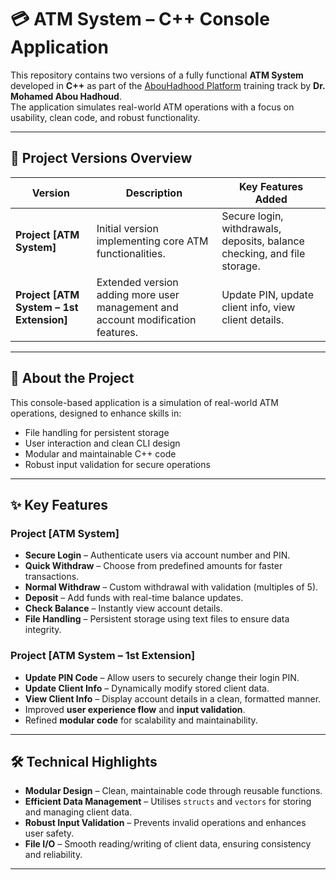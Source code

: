 # 💳 ATM System – C++ Console Application

This repository contains two versions of a fully functional **ATM System** developed in **C++** as part of the  [AbouHadhood Platform](https://programmingadvices.com/) training track by **Dr. Mohamed Abou Hadhoud**.  
The application simulates real-world ATM operations with a focus on usability, clean code, and robust functionality.

---

## 📁 Project Versions Overview

| Version                          | Description                                                                                      | Key Features Added                                                  |
|----------------------------------|--------------------------------------------------------------------------------------------------|---------------------------------------------------------------------|
| **Project [ATM System]**       | Initial version implementing core ATM functionalities.                                           | Secure login, withdrawals, deposits, balance checking, and file storage. |
| **Project [ATM System – 1st Extension]** | Extended version adding more user management and account modification features.                   | Update PIN, update client info, view client details.                |

---

## 📖 About the Project

This console-based application is a simulation of real-world ATM operations, designed to enhance skills in:
- File handling for persistent storage
- User interaction and clean CLI design
- Modular and maintainable C++ code
- Robust input validation for secure operations

---

## ✨ Key Features

### Project [ATM System]
- **Secure Login** – Authenticate users via account number and PIN.
- **Quick Withdraw** – Choose from predefined amounts for faster transactions.
- **Normal Withdraw** – Custom withdrawal with validation (multiples of 5).
- **Deposit** – Add funds with real-time balance updates.
- **Check Balance** – Instantly view account details.
- **File Handling** – Persistent storage using text files to ensure data integrity.

### Project [ATM System – 1st Extension]
- **Update PIN Code** – Allow users to securely change their login PIN.
- **Update Client Info** – Dynamically modify stored client data.
- **View Client Info** – Display account details in a clean, formatted manner.
- Improved **user experience flow** and **input validation**.
- Refined **modular code** for scalability and maintainability.

---

## 🛠 Technical Highlights
- **Modular Design** – Clean, maintainable code through reusable functions.
- **Efficient Data Management** – Utilises `structs` and `vectors` for storing and managing client data.
- **Robust Input Validation** – Prevents invalid operations and enhances user safety.
- **File I/O** – Smooth reading/writing of client data, ensuring consistency and reliability.

---
